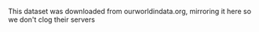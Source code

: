 
This dataset was downloaded from ourworldindata.org, mirroring it here so we don't clog their servers

